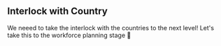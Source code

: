 
## Interlock with Country

We neeed to take the interlock with the countries to the next level! Let's take this to the workforce planning stage 🦖
